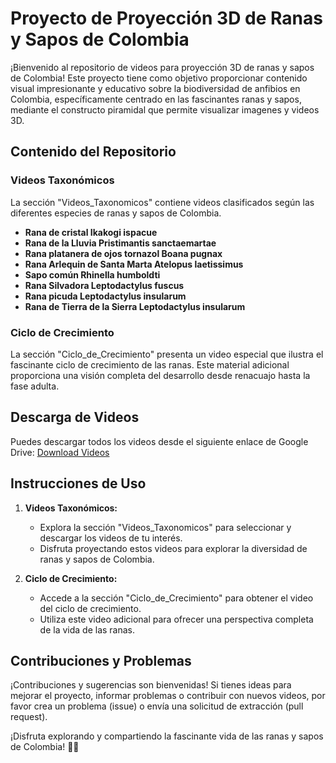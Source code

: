 # Proyecto de Proyección 3D de Ranas y Sapos de Colombia

¡Bienvenido al repositorio de videos para proyección 3D de ranas y sapos de Colombia! Este proyecto tiene como objetivo proporcionar contenido visual impresionante y educativo sobre la biodiversidad de anfibios en Colombia, específicamente centrado en las fascinantes ranas y sapos, mediante el constructo piramidal que permite visualizar imagenes y videos 3D.

## Contenido del Repositorio

### Videos Taxonómicos

La sección "Videos_Taxonomicos" contiene videos clasificados según las diferentes especies de ranas y sapos de Colombia.

- **Rana de cristal Ikakogi ispacue**
- **Rana de la Lluvia Pristimantis sanctaemartae**
- **Rana platanera de ojos tornazol Boana pugnax**
- **Rana Arlequin de Santa Marta Atelopus laetissimus**
- **Sapo común Rhinella humboldti**
- **Rana Silvadora Leptodactylus fuscus**
- **Rana picuda Leptodactylus insularum**
- **Rana de Tierra de la Sierra Leptodactylus insularum**

### Ciclo de Crecimiento

La sección "Ciclo_de_Crecimiento" presenta un video especial que ilustra el fascinante ciclo de crecimiento de las ranas. Este material adicional proporciona una visión completa del desarrollo desde renacuajo hasta la fase adulta.

## Descarga de Videos

Puedes descargar todos los videos desde el siguiente enlace de Google Drive: [Download Videos](https://drive.google.com/drive/folders/1waaWNgjfxbXmBodphfDLQdJwlMvblbwW?usp=sharing)

## Instrucciones de Uso

1. **Videos Taxonómicos:**
   - Explora la sección "Videos_Taxonomicos" para seleccionar y descargar los videos de tu interés.
   - Disfruta proyectando estos videos para explorar la diversidad de ranas y sapos de Colombia.

2. **Ciclo de Crecimiento:**
   - Accede a la sección "Ciclo_de_Crecimiento" para obtener el video del ciclo de crecimiento.
   - Utiliza este video adicional para ofrecer una perspectiva completa de la vida de las ranas.

## Contribuciones y Problemas

¡Contribuciones y sugerencias son bienvenidas! Si tienes ideas para mejorar el proyecto, informar problemas o contribuir con nuevos videos, por favor crea un problema (issue) o envía una solicitud de extracción (pull request).

¡Disfruta explorando y compartiendo la fascinante vida de las ranas y sapos de Colombia! 🐸🌿
